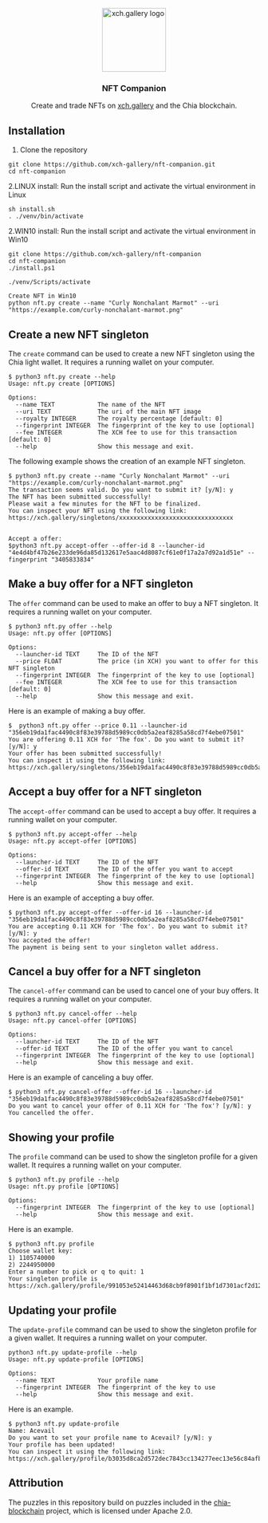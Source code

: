 <p align="center">
  <a href="https://xch.gallery">
    <img src="https://xch.gallery/pflanz_128.png" alt="xch.gallery logo" width="128" height="128">
  </a>
</p>

<h3 align="center">NFT Companion</h3>

<div align="center">
  Create and trade NFTs on <a href="https://xch.gallery">xch.gallery</a> and the Chia blockchain.
</div>

## Installation

1. Clone the repository
```shell
git clone https://github.com/xch-gallery/nft-companion.git
cd nft-companion
```

2.LINUX install: Run the install script and activate the virtual environment in Linux
```shell
sh install.sh
. ./venv/bin/activate
```


2.WIN10 install: Run the install script and activate the virtual environment in Win10
```
git clone https://github.com/xch-gallery/nft-companion
cd nft-companion
./install.ps1

./venv/Scripts/activate

Create NFT in Win10
python nft.py create --name "Curly Nonchalant Marmot" --uri "https://example.com/curly-nonchalant-marmot.png"

```

## Create a new NFT singleton

The `create` command can be used to create a new NFT singleton using the Chia light wallet.
It requires a running wallet on your computer.

```shell
$ python3 nft.py create --help
Usage: nft.py create [OPTIONS]

Options:
  --name TEXT            The name of the NFT
  --uri TEXT             The uri of the main NFT image
  --royalty INTEGER      The royalty percentage [default: 0]
  --fingerprint INTEGER  The fingerprint of the key to use [optional]
  --fee INTEGER          The XCH fee to use for this transaction  [default: 0]
  --help                 Show this message and exit.
```

The following example shows the creation of an example NFT singleton.

```shell
$ python3 nft.py create --name "Curly Nonchalant Marmot" --uri "https://example.com/curly-nonchalant-marmot.png"
The transaction seems valid. Do you want to submit it? [y/N]: y
The NFT has been submitted successfully!
Please wait a few minutes for the NFT to be finalized.
You can inspect your NFT using the following link: https://xch.gallery/singletons/xxxxxxxxxxxxxxxxxxxxxxxxxxxxxxxx


Accept a offer:
$python3 nft.py accept-offer --offer-id 8 --launcher-id "4e4d4bf47b26e233de96da85d132617e5aac4d8087cf61e0f17a2a7d92a1d51e" --fingerprint "3405833834"

```

## Make a buy offer for a NFT singleton

The `offer` command can be used to make an offer to buy a NFT singleton.
It requires a running wallet on your computer.

```shell
$ python3 nft.py offer --help
Usage: nft.py offer [OPTIONS]

Options:
  --launcher-id TEXT     The ID of the NFT
  --price FLOAT          The price (in XCH) you want to offer for this NFT singleton
  --fingerprint INTEGER  The fingerprint of the key to use [optional]
  --fee INTEGER          The XCH fee to use for this transaction  [default: 0]
  --help                 Show this message and exit.
```

Here is an example of making a buy offer.

```shell
$  python3 nft.py offer --price 0.11 --launcher-id "356eb19da1fac4490c8f83e39788d5989cc0db5a2eaf8285a58cd7f4ebe07501"
You are offering 0.11 XCH for 'The fox'. Do you want to submit it? [y/N]: y
Your offer has been submitted successfully!
You can inspect it using the following link: https://xch.gallery/singletons/356eb19da1fac4490c8f83e39788d5989cc0db5a2eaf8285a58cd7f4ebe07501
```

## Accept a buy offer for a NFT singleton

The `accept-offer` command can be used to accept a buy offer.
It requires a running wallet on your computer.

```shell
$ python3 nft.py accept-offer --help
Usage: nft.py accept-offer [OPTIONS]

Options:
  --launcher-id TEXT     The ID of the NFT
  --offer-id TEXT        The ID of the offer you want to accept
  --fingerprint INTEGER  The fingerprint of the key to use [optional]
  --help                 Show this message and exit.
```

Here is an example of accepting a buy offer.

```shell
$ python3 nft.py accept-offer --offer-id 16 --launcher-id "356eb19da1fac4490c8f83e39788d5989cc0db5a2eaf8285a58cd7f4ebe07501"
You are accepting 0.11 XCH for 'The fox'. Do you want to submit it? [y/N]: y
You accepted the offer!
The payment is being sent to your singleton wallet address.
```

## Cancel a buy offer for a NFT singleton

The `cancel-offer` command can be used to cancel one of your buy offers.
It requires a running wallet on your computer.

```shell
$ python3 nft.py cancel-offer --help
Usage: nft.py cancel-offer [OPTIONS]

Options:
  --launcher-id TEXT     The ID of the NFT
  --offer-id TEXT        The ID of the offer you want to cancel
  --fingerprint INTEGER  The fingerprint of the key to use [optional]
  --help                 Show this message and exit.
```

Here is an example of canceling a buy offer.

```shell
$ python3 nft.py cancel-offer --offer-id 16 --launcher-id "356eb19da1fac4490c8f83e39788d5989cc0db5a2eaf8285a58cd7f4ebe07501"
Do you want to cancel your offer of 0.11 XCH for 'The fox'? [y/N]: y
You cancelled the offer.
```

## Showing your profile

The `profile` command can be used to show the singleton profile for a given wallet.
It requires a running wallet on your computer.

```shell
$ python3 nft.py profile --help
Usage: nft.py profile [OPTIONS]

Options:
  --fingerprint INTEGER  The fingerprint of the key to use [optional]
  --help                 Show this message and exit.
```

Here is an example.

```shell
$ python3 nft.py profile
Choose wallet key:
1) 1105740000
2) 2244950000
Enter a number to pick or q to quit: 1
Your singleton profile is https://xch.gallery/profile/991053e52414463d68cb9f8901f1bf1d7301acf2d1203b4fb28e2ea93c48f10b336a56077ac4fd9a591ce514e72beb00
```


## Updating your profile

The `update-profile` command can be used to show the singleton profile for a given wallet.
It requires a running wallet on your computer.

```shell
python3 nft.py update-profile --help
Usage: nft.py update-profile [OPTIONS]

Options:
  --name TEXT            Your profile name
  --fingerprint INTEGER  The fingerprint of the key to use
  --help                 Show this message and exit.
```

Here is an example.

```shell
$ python3 nft.py update-profile
Name: Acevail
Do you want to set your profile name to Acevail? [y/N]: y
Your profile has been updated!
You can inspect it using the following link: https://xch.gallery/profile/b3035d8ca2d572dec7843cc134277eec13e56c84afb2bd41ba78cb5a1b080033177433cfa8973bb5bd583ff55e96f4b4
```

## Attribution

The puzzles in this repository build on puzzles included in the [chia-blockchain](https://github.com/Chia-Network/chia-blockchain) project, which is licensed under Apache 2.0.
